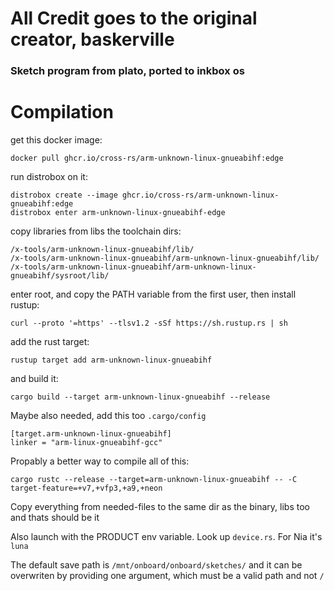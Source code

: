 # All Credit goes to the original creator, baskerville
### Sketch program from plato, ported to inkbox os
# Compilation
get this docker image:
```
docker pull ghcr.io/cross-rs/arm-unknown-linux-gnueabihf:edge
```
run distrobox on it:
```
distrobox create --image ghcr.io/cross-rs/arm-unknown-linux-gnueabihf:edge
distrobox enter arm-unknown-linux-gnueabihf-edge
```
copy libraries from libs the toolchain dirs:
```
/x-tools/arm-unknown-linux-gnueabihf/lib/
/x-tools/arm-unknown-linux-gnueabihf/arm-unknown-linux-gnueabihf/lib/
/x-tools/arm-unknown-linux-gnueabihf/arm-unknown-linux-gnueabihf/sysroot/lib/
```
enter root, and copy the PATH variable from the first user, then install rustup:
```
curl --proto '=https' --tlsv1.2 -sSf https://sh.rustup.rs | sh
```
add the rust target:
```
rustup target add arm-unknown-linux-gnueabihf
```
and build it:
```
cargo build --target arm-unknown-linux-gnueabihf --release
```
Maybe also needed, add this too `.cargo/config`
```
[target.arm-unknown-linux-gnueabihf]
linker = "arm-linux-gnueabihf-gcc"
```
Propably a better way to compile all of this:
```
cargo rustc --release --target=arm-unknown-linux-gnueabihf -- -C target-feature=+v7,+vfp3,+a9,+neon
```
Copy everything from needed-files to the same dir as the binary, libs too and thats should be it

Also launch with the PRODUCT env variable. Look up `device.rs`. For Nia it's `luna`

The default save path is `/mnt/onboard/onboard/sketches/` and it can be overwriten by providing one argument, which must be a valid path and not `/`
